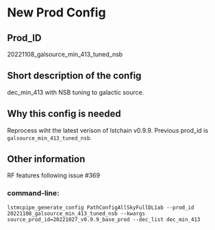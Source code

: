 # New Prod Config

## Prod_ID

20221108_galsource_min_413_tuned_nsb

## Short description of the config

dec_min_413 with NSB tuning to galactic source.

## Why this config is needed

Reprocess wiht the latest verison of lstchain v0.9.9. Previous prod_id is `galsource_min_413_tuned_nsb`.

## Other information

RF features following issue #369

### command-line:
```
lstmcpipe_generate_config PathConfigAllSkyFullDL1ab --prod_id 20221108_galsource_min_413_tuned_nsb --kwargs source_prod_id=20221027_v0.9.9_base_prod --dec_list dec_min_413
```
